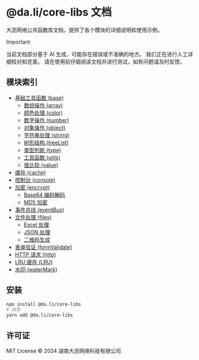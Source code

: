 # @da.li/core-libs 文档

大沥网络公共函数库文档，提供了各个模块的详细说明和使用示例。

> [!IMPORTANT]
> 当前文档部分基于 AI 生成，可能存在错误或不准确的地方。
> 我们正在进行人工详细校对和完善。
> 请在使用前仔细阅读文档并进行测试，如有问题请及时反馈。

## 模块索引

-   [基础工具函数 (base)](./base/index.md)
    -   [数组操作 (array)](./base/array.md)
    -   [颜色处理 (color)](./base/color.md)
    -   [数字操作 (number)](./base/number.md)
    -   [对象操作 (object)](./base/object.md)
    -   [字符串处理 (string)](./base/string.md)
    -   [树形结构 (treeList)](./base/treeList.md)
    -   [类型判断 (type)](./base/type.md)
    -   [工具函数 (utils)](./base/utils.md)
    -   [值比较 (value)](./base/value.md)
-   [缓存 (cache)](./cache/index.md)
-   [控制台 (console)](./console.md)
-   [加密 (encrypt)](./encrypt/index.md)
    -   [Base64 编码解码](./encrypt/base64.md)
    -   [MD5 加密](./encrypt/md5.md)
-   [事件总线 (eventBus)](./eventBus.md)
-   [文件处理 (files)](./files/index.md)
    -   [Excel 处理](./files/excel.md)
    -   [JSON 处理](./files/json.md)
    -   [二维码生成](./files/qr.md)
-   [表单验证 (formValidate)](./formValidate.md)
-   [HTTP 请求 (http)](./http/index.md)
-   [LRU 缓存 (LRU)](./LRU.md)
-   [水印 (waterMark)](./waterMark.md)

## 安装

```bash
npm install @da.li/core-libs
# 或者
yarn add @da.li/core-libs
```

## 许可证

MIT License © 2024 湖南大沥网络科技有限公司

